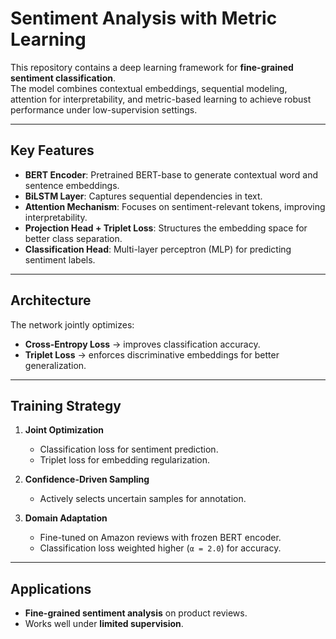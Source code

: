 # Sentiment Analysis with Metric Learning

This repository contains a deep learning framework for **fine-grained sentiment classification**.  
The model combines contextual embeddings, sequential modeling, attention for interpretability, and metric-based learning to achieve robust performance under low-supervision settings.  

---

## Key Features

- **BERT Encoder**: Pretrained BERT-base to generate contextual word and sentence embeddings.  
- **BiLSTM Layer**: Captures sequential dependencies in text.  
- **Attention Mechanism**: Focuses on sentiment-relevant tokens, improving interpretability.  
- **Projection Head + Triplet Loss**: Structures the embedding space for better class separation.  
- **Classification Head**: Multi-layer perceptron (MLP) for predicting sentiment labels.  

---

## Architecture

The network jointly optimizes:  
- **Cross-Entropy Loss** → improves classification accuracy.  
- **Triplet Loss** → enforces discriminative embeddings for better generalization.  

---

## Training Strategy

1. **Joint Optimization**  
   - Classification loss for sentiment prediction.  
   - Triplet loss for embedding regularization.  

2. **Confidence-Driven Sampling**  
   - Actively selects uncertain samples for annotation.  

3. **Domain Adaptation**  
   - Fine-tuned on Amazon reviews with frozen BERT encoder.  
   - Classification loss weighted higher (`α = 2.0`) for accuracy.  

---

## Applications

- **Fine-grained sentiment analysis** on product reviews.  
- Works well under **limited supervision**.  